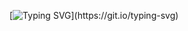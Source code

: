 [![Typing SVG](https://readme-typing-svg.demolab.com?font=Anton&size=25&duration=2000&pause=1000&width=435&lines=Ol%C3%A1%2C+me+chamo+Caio+Castro!;Sou+desenvolvedor+C%23+e+Java!)](https://git.io/typing-svg)
